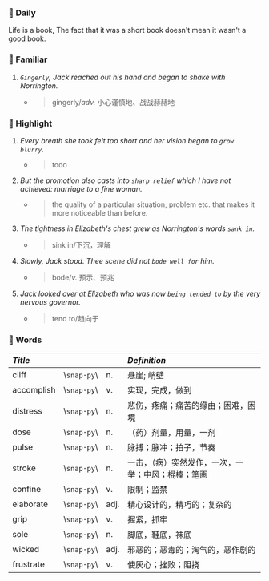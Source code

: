 ### :cherries: Daily
Life is a book, The fact that it was a short book doesn't mean it wasn't a good book.
### :watermelon: Familiar
1. *`Gingerly`, Jack reached out his hand and began to shake with Norrington.*
   * > gingerly/*adv.* 小心谨慎地、战战赫赫地
### :tangerine: Highlight
1. *Every breath she took felt too short and her vision began to `grow blurry`.*
   * > todo
2. *But the promotion also casts into `sharp relief` which I have not achieved: marriage to a fine woman.*
   * > the quality of a particular situation, problem etc. that makes it more noticeable than before.
3. *The tightness in Elizabeth's chest grew as Norrington's words `sank in`.*
   * > sink in/下沉，理解
4. *Slowly, Jack stood. Thee scene did not `bode well for` him.*
   * > bode/*v.* 预示、预兆
5. *Jack looked over at Elizabeth who was now `being tended to` by the very nervous governor.*
   * > tend to/趋向于
### :grapes: Words
|*Title*|||*Definition*|
|:-----|:-----|:-----|:-----|
|cliff| \\`snap·py`\\ |n.|悬崖; 峭壁|
|accomplish| \\`snap·py`\\ |v.|实现，完成，做到|
|distress| \\`snap·py`\\ |n.|悲伤，疼痛；痛苦的缘由；困难，困境|
|dose| \\`snap·py`\\ |n.|（药）剂量，用量，一剂|
|pulse| \\`snap·py`\\ |n.|脉搏；脉冲；拍子，节奏|
|stroke| \\`snap·py`\\ |n.|一击，（病）突然发作，一次，一举；中风；棍棒；笔画|
|confine| \\`snap·py`\\ |v.|限制；监禁|
|elaborate| \\`snap·py`\\ |adj.|精心设计的，精巧的；复杂的|
|grip| \\`snap·py`\\ |v.|握紧，抓牢|
|sole| \\`snap·py`\\ |n.|脚底，鞋底，袜底|
|wicked| \\`snap·py`\\ |adj.|邪恶的；恶毒的；淘气的，恶作剧的|
|frustrate| \\`snap·py`\\ |v.|使灰心；挫败；阻挠|
